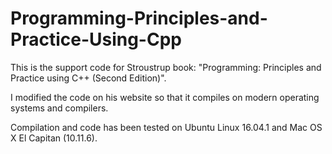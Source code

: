# Programming-Principles-and-Practice-Using-Cpp
This is the support code for Stroustrup book: "Programming: Principles and Practice using C++ (Second Edition)". 

I modified the code on his website so that it compiles on modern operating systems and compilers.

Compilation and code has been tested on Ubuntu Linux 16.04.1 and Mac OS X El Capitan (10.11.6).
